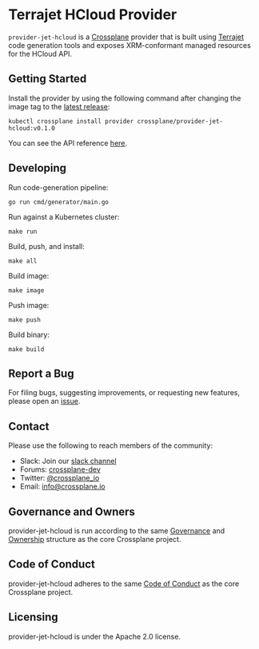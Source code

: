 # Terrajet HCloud Provider

`provider-jet-hcloud` is a [Crossplane](https://crossplane.io/) provider that
is built using [Terrajet](https://github.com/upbound/upjet) code
generation tools and exposes XRM-conformant managed resources for the 
HCloud API.

## Getting Started

Install the provider by using the following command after changing the image tag
to the [latest release](https://github.com/AlexM4H/provider-upjet-hcloud/releases):
```
kubectl crossplane install provider crossplane/provider-jet-hcloud:v0.1.0
```

You can see the API reference [here](https://doc.crds.dev/github.com/AlexM4H/provider-upjet-hcloud).

## Developing

Run code-generation pipeline:
```console
go run cmd/generator/main.go
```

Run against a Kubernetes cluster:

```console
make run
```

Build, push, and install:

```console
make all
```

Build image:

```console
make image
```

Push image:

```console
make push
```

Build binary:

```console
make build
```

## Report a Bug

For filing bugs, suggesting improvements, or requesting new features, please
open an [issue](https://github.com/AlexM4H/provider-upjet-hcloud/issues).

## Contact

Please use the following to reach members of the community:

* Slack: Join our [slack channel](https://slack.crossplane.io)
* Forums:
  [crossplane-dev](https://groups.google.com/forum/#!forum/crossplane-dev)
* Twitter: [@crossplane_io](https://twitter.com/crossplane_io)
* Email: [info@crossplane.io](mailto:info@crossplane.io)

## Governance and Owners

provider-jet-hcloud is run according to the same
[Governance](https://github.com/crossplane/crossplane/blob/master/GOVERNANCE.md)
and [Ownership](https://github.com/crossplane/crossplane/blob/master/OWNERS.md)
structure as the core Crossplane project.

## Code of Conduct

provider-jet-hcloud adheres to the same [Code of
Conduct](https://github.com/crossplane/crossplane/blob/master/CODE_OF_CONDUCT.md)
as the core Crossplane project.

## Licensing

provider-jet-hcloud is under the Apache 2.0 license.

